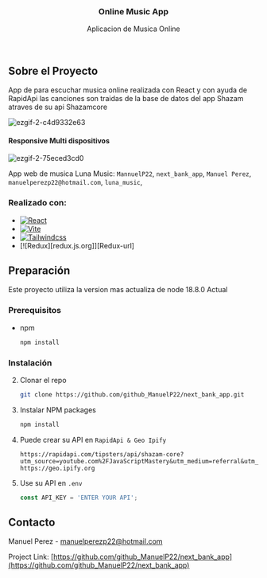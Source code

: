 

<!-- PROJECT LOGO -->

<br />
<div align="center">

<h3 align="center">Online Music App</h3>

  <p align="center">
    Aplicacion de Musica Online
    <br />
    <br />
    <br />
  </p>
</div>


<!-- ABOUT THE PROJECT -->
## Sobre el Proyecto
App de para escuchar musica online realizada con React y con ayuda de RapidApi las canciones son traidas de la base de datos del app Shazam atraves de su api Shazamcore

![ezgif-2-c4d9332e63](https://user-images.githubusercontent.com/51509197/207625035-6d28ae27-3b7e-413d-bffe-c8875166934e.gif)

#### Responsive Multi dispositivos

![ezgif-2-75eced3cd0](https://user-images.githubusercontent.com/51509197/207628872-6ca64008-be0e-4669-8579-b22fb5977b5a.gif)

App web de musica Luna Music: `MannuelP22`, `next_bank_app`, `Manuel Perez`, `manuelperezp22@hotmail.com`, `luna_music`,


### Realizado con:

* [![React][React.js]][React-url]
* [![Vite][Vite.dev]][Vite-url]
* [![Tailwindcss][Tailwindcss.com]][Tailwindcss-url]
* [![Redux][redux.js.org]][Redux-url]



<!-- GETTING STARTED -->
## Preparación

Este proyecto utiliza la version mas actualiza de node 18.8.0 Actual

### Prerequisitos

* npm
  ```sh
  npm install
  ```

### Instalación

2. Clonar el repo
   ```sh
   git clone https://github.com/github_ManuelP22/next_bank_app.git
   ```
3. Instalar NPM packages
   ```sh
   npm install
   ```
4. Puede crear su API en `RapidApi & Geo Ipify`
   ```
   https://rapidapi.com/tipsters/api/shazam-core?utm_source=youtube.com%2FJavaScriptMastery&utm_medium=referral&utm_campaign=DevRel
   https://geo.ipify.org
   ```
5. Use su API en `.env`
   ```js
   const API_KEY = 'ENTER YOUR API';
   ```
   


<!-- CONTACT -->
## Contacto

Manuel Perez - manuelperezp22@hotmail.com

Project Link: [https://github.com/github_ManuelP22/next_bank_app](https://github.com/github_ManuelP22/next_bank_app)

<!-- MARKDOWN LINKS & IMAGES -->
<!-- https://www.markdownguide.org/basic-syntax/#reference-style-links -->
[contributors-shield]: https://img.shields.io/github/contributors/github_username/repo_name.svg?style=for-the-badge
[contributors-url]: https://github.com/github_username/repo_name/graphs/contributors
[forks-shield]: https://img.shields.io/github/forks/github_username/repo_name.svg?style=for-the-badge
[forks-url]: https://github.com/github_username/repo_name/network/members
[stars-shield]: https://img.shields.io/github/stars/github_username/repo_name.svg?style=for-the-badge
[stars-url]: https://github.com/github_username/repo_name/stargazers
[issues-shield]: https://img.shields.io/github/issues/github_username/repo_name.svg?style=for-the-badge
[issues-url]: https://github.com/github_username/repo_name/issues
[license-shield]: https://img.shields.io/github/license/github_username/repo_name.svg?style=for-the-badge
[license-url]: https://github.com/github_username/repo_name/blob/master/LICENSE.txt
[linkedin-shield]: https://img.shields.io/badge/-LinkedIn-black.svg?style=for-the-badge&logo=linkedin&colorB=555
[linkedin-url]: https://linkedin.com/in/linkedin_username
[product-screenshot]: images/screenshot.png
[Next.js]: https://img.shields.io/badge/next.js-000000?style=for-the-badge&logo=nextdotjs&logoColor=white
[Next-url]: https://nextjs.org/
[React.js]: https://img.shields.io/badge/React-20232A?style=for-the-badge&logo=react&logoColor=61DAFB
[React-url]: https://reactjs.org/
[Vue.js]: https://img.shields.io/badge/Vue.js-35495E?style=for-the-badge&logo=vuedotjs&logoColor=4FC08D
[Vue-url]: https://vuejs.org/
[Angular.io]: https://img.shields.io/badge/Angular-DD0031?style=for-the-badge&logo=angular&logoColor=white
[Angular-url]: https://angular.io/
[Svelte.dev]: https://img.shields.io/badge/Svelte-4A4A55?style=for-the-badge&logo=svelte&logoColor=FF3E00
[Svelte-url]: https://svelte.dev/
[Laravel.com]: https://img.shields.io/badge/Laravel-FF2D20?style=for-the-badge&logo=laravel&logoColor=white
[Laravel-url]: https://laravel.com
[Bootstrap.com]: https://img.shields.io/badge/Bootstrap-563D7C?style=for-the-badge&logo=bootstrap&logoColor=white
[Bootstrap-url]: https://getbootstrap.com
[JQuery.com]: https://img.shields.io/badge/jQuery-0769AD?style=for-the-badge&logo=jquery&logoColor=white
[JQuery-url]: https://jquery.com 
[Vite.dev]: https://img.shields.io/badge/Vite-B73BFE?style=for-the-badge&logo=vite&logoColor=FFD62E
[Vite-url]: https://vitejs.dev
[Tailwindcss.com]: https://img.shields.io/badge/Tailwind_CSS-38B2AC?style=for-the-badge&logo=tailwind-css&logoColor=white
[Tailwindcss-url]: https://tailwindcss.com

